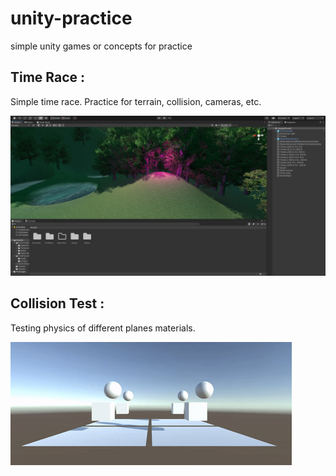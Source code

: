 # unity-practice
simple unity games or concepts for practice

## Time Race :
Simple time race. Practice for terrain, collision, cameras, etc.

![Image of Time Race](https://github.com/alancharlesmitchell/unity-practice/blob/main/TimeRacejpg.jpg)

## Collision Test :
Testing physics of different planes materials.

![Gif of Collision Test](https://github.com/alancharlesmitchell/unity-practice/blob/main/collision.gif)

